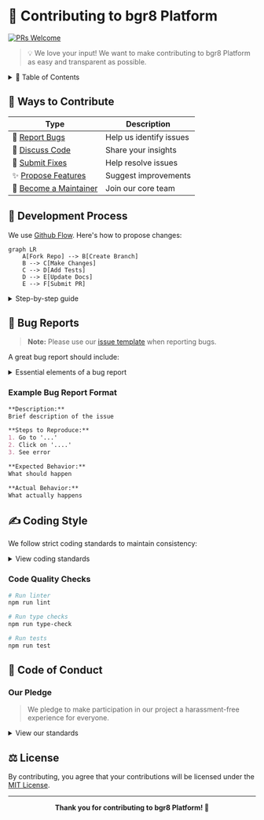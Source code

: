 # 🤝 Contributing to bgr8 Platform

[![PRs Welcome](https://img.shields.io/badge/PRs-welcome-brightgreen.svg)](http://makeapullrequest.com)

> 💡 We love your input! We want to make contributing to bgr8 Platform as easy and transparent as possible.

<details>
<summary>📖 Table of Contents</summary>

- [Ways to Contribute](#ways-to-contribute)
- [Development Process](#development-process)
- [Bug Reports](#bug-reports)
- [Coding Style](#coding-style)
- [Code of Conduct](#code-of-conduct)
- [License](#license)
</details>

## 🌟 Ways to Contribute

| Type | Description |
|------|-------------|
| 🐞 [Report Bugs](#bug-reports) | Help us identify issues |
| 💬 [Discuss Code](#development-process) | Share your insights |
| 🔧 [Submit Fixes](#development-process) | Help resolve issues |
| ✨ [Propose Features](#development-process) | Suggest improvements |
| 👥 [Become a Maintainer](#development-process) | Join our core team |

## 🔄 Development Process

We use [Github Flow](https://guides.github.com/introduction/flow/index.html). Here's how to propose changes:

```mermaid
graph LR
    A[Fork Repo] --> B[Create Branch]
    B --> C[Make Changes]
    C --> D[Add Tests]
    D --> E[Update Docs]
    E --> F[Submit PR]
```

<details>
<summary>Step-by-step guide</summary>

1. Fork the repo and create your branch from `main`:
   ```bash
   git checkout -b feature/amazing-feature
   ```

2. Make your changes and test them:
   ```bash
   npm run test
   npm run lint
   ```

3. Update documentation if needed

4. Create a pull request:
   ```bash
   git push origin feature/amazing-feature
   ```
</details>

## 🐞 Bug Reports

> **Note:** Please use our [issue template](https://github.com/Hum2a/bgr8/issues/new?template=bug_report.md) when reporting bugs.

A great bug report should include:

<details>
<summary>Essential elements of a bug report</summary>

- [ ] Quick summary
- [ ] Steps to reproduce
- [ ] Expected behavior
- [ ] Actual behavior
- [ ] Notes and context
- [ ] Screenshots (if applicable)
- [ ] Error logs
</details>

### Example Bug Report Format

```markdown
**Description:**
Brief description of the issue

**Steps to Reproduce:**
1. Go to '...'
2. Click on '....'
3. See error

**Expected Behavior:**
What should happen

**Actual Behavior:**
What actually happens
```

## ✍️ Coding Style

We follow strict coding standards to maintain consistency:

<details>
<summary>View coding standards</summary>

- ✅ Use TypeScript for all new code
- ✅ 2 spaces for indentation
- ✅ Meaningful variable and function names
- ✅ Comment complex logic
- ✅ Write tests for new features
</details>

### Code Quality Checks

```bash
# Run linter
npm run lint

# Run type checks
npm run type-check

# Run tests
npm run test
```

## 📜 Code of Conduct

### Our Pledge

> We pledge to make participation in our project a harassment-free experience for everyone.

<details>
<summary>View our standards</summary>

#### Positive Behavior Examples:
- ✅ Using welcoming language
- ✅ Respecting different viewpoints
- ✅ Accepting constructive criticism
- ✅ Focusing on community benefits
- ✅ Showing empathy

#### Unacceptable Behavior:
- ❌ Harassment of any kind
- ❌ Discriminatory jokes and language
- ❌ Personal or political attacks
- ❌ Publishing others' private information
- ❌ Other unprofessional conduct
</details>

## ⚖️ License

By contributing, you agree that your contributions will be licensed under the [MIT License](LICENSE).

---

<div align="center">

**Thank you for contributing to bgr8 Platform! 🎉**

</div> 